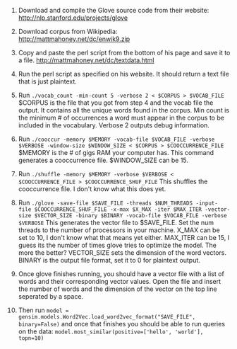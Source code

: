 1) Download and compile the Glove source code from their website: http://nlp.stanford.edu/projects/glove

2) Download corpus from Wikipedia: http://mattmahoney.net/dc/enwik9.zip

3) Copy and paste the perl script from the bottom of his page and save it to a file. http://mattmahoney.net/dc/textdata.html

4) Run the perl script as specified on his website. It should return a text file that is just plaintext.

5) Run `./vocab_count -min-count 5 -verbose 2 < $CORPUS > $VOCAB_FILE`
   $CORPUS is the file that you got from step 4 and the vocab file the output. It contains all the unique words found in the corpus. Min count is the minimum # of occurrences a word must appear in the corpus to be included in the vocabulary. Verbose 2 outputs debug information.

6) Run `./cooccur -memory $MEMORY -vocab-file $VOCAB_FILE -verbose $VERBOSE -window-size $WINDOW_SIZE < $CORPUS > $COOCCURRENCE_FILE` $MEMORY is the # of gigs RAM your computer has. This command generates a cooccurrence file. $WINDOW_SIZE can be 15.

7) Run `./shuffle -memory $MEMORY -verbose $VERBOSE < $COOCCURRENCE_FILE > $COOCCURRENCE_SHUF_FILE` This shuffles the cooccurrence file. I don't know what this does yet.

8) Run `./glove -save-file $SAVE_FILE -threads $NUM_THREADS -input-file $COOCCURRENCE_SHUF_FILE -x-max $X_MAX -iter $MAX_ITER -vector-size $VECTOR_SIZE -binary $BINARY -vocab-file $VOCAB_FILE -verbose $VERBOSE` This generates the vector file to $SAVE_FILE. Set the num threads to the number of processors in your machine. X_MAX can be set to 10, I don't know what that means yet either. MAX_ITER can be 15, I guess its the number of times glove tries to optimize the model. The more the better? VECTOR_SIZE sets the dimension of the word vectors. BINARY is the output file format, set it to 0 for plaintext output.

9) Once glove finishes running, you should have a vector file with a list of words and their corresponding vector values. Open the file and insert the number of words and the dimension of the vector on the top line seperated by a space.

10) Then run `model = gensim.models.Word2Vec.load_word2vec_format("SAVE_FILE", binary=False)` and once that finishes you should be able to run queries on the data: `model.most_similar(positive=['hello', 'world'], topn=10)`

